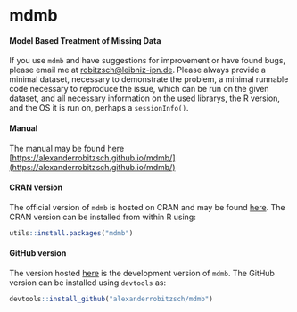 # mdmb
#### Model Based Treatment of Missing Data


If you use `mdmb` and have suggestions for improvement or have found bugs, please email me at robitzsch@leibniz-ipn.de.
Please always provide a minimal dataset, necessary to demonstrate the problem, 
a minimal runnable code necessary to reproduce the issue, which can be run on the given dataset, and
all necessary information on the used librarys, the R version, and the OS it is run on, perhaps a `sessionInfo()`.

#### Manual

The manual may be found here [https://alexanderrobitzsch.github.io/mdmb/](https://alexanderrobitzsch.github.io/mdmb/) 

#### CRAN version

<!---
[![CRAN_Status_Badge](http://www.r-pkg.org/badges/version-last-release/mdmb)](https://cran.r-project.org/package=mdmb)
&#160;&#160;
-->

The official version of `mdmb` is hosted on CRAN and may be found [here](https://cran.r-project.org/package=mdmb). 
The CRAN version can be installed from within R using:

```r
utils::install.packages("mdmb")
```

#### GitHub version

The version hosted [here](https://github.com/alexanderrobitzsch/mdmb) is the development version of `mdmb`. 
The GitHub version can be installed using `devtools` as:

```r
devtools::install_github("alexanderrobitzsch/mdmb")
```
